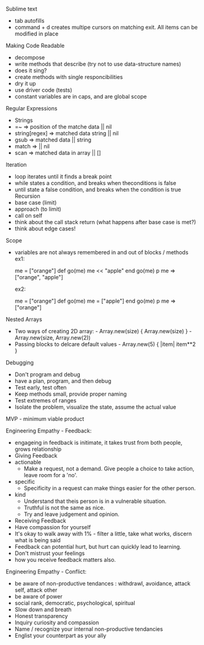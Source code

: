 Sublime text
-  tab autofills
-  command + d creates multipe cursors on matching exit. All items can be modified in place

Making Code Readable
-  decompose
-  write methods that describe (try not to use data-structure names)
-  does it sing?
-  create methods with single responcibilities
-  dry it up
-  use driver code (tests)
-  constant variables are in caps, and are global scope

Regular Expressions
-  Strings
  -  =~ => position of the matche data || nil
  -  string[regex] => matched data string || nil
  -  gsub => matched data || string
  -  match => <MatData object> || nil
  -  scan => matched data in array || []

Iteration
  -  loop iterates until it finds a break point
  -  while states a condition, and breaks when theconditions is false
  -  until state a false condition, and breaks when the condition is true
Recursion
  -  base case (limit)
  -  approach (to limit)
  -  call on self
  -  think about the call stack return (what happens after base case is met?)
  -  think about edge cases!

Scope
  -  variables are not always remembered in and out of blocks / methods
      ex1:

        me = ["orange"]
        def go(me)
          me << "apple"
        end
        go(me)
        p me    => ["orange", "apple"]

      ex2:

        me = ["orange"]
        def go(me)
          me = ["apple"]
        end
        go(me)
        p me    => ["orange"]

Nested Arrays
  -  Two ways of creating 2D array:
    -  Array.new(size) { Array.new(size) }
    -  Array.new(size, Array.new(2))
  -  Passing blocks to delcare default values
    -  Array.new(5) { |item| item**2 }

Debugging
-  Don't program and debug
  -  have a plan, program, and then debug
-  Test early, test often
-  Keep methods small, provide proper naming
-  Test extremes of ranges
-  Isolate the problem, visualize the state, assume the actual value

MVP - minimum viable product


Engineering Empathy - Feedback:
-  engageing in feedback is initimate, it takes trust from both people, grows relationship
-  Giving Feedback
  -  actionable
      -  Make a request, not a demand. Give people a choice to take action, leave room for a 'no'.
  -  specific
      -  Specificity in a request can make things easier for the other person.
  -  kind
      -  Understand that theis person is in a vulnerable situation.
      -  Truthful is not the same as nice.
      -  Try and leave judgement  and opinion.
-   Receiving Feedback
  -  Have compassion for yourself
  -  It's okay to walk away with 1%
    -  filter a little, take what works, discern what is being said
  -  Feedback can potential hurt, but hurt can quickly lead to learning.
  -  Don't mistrust your feelings
  -  how you receive feedback matters also.


Engineering Empathy - Conflict:
-  be aware of non-productive tendances : withdrawl, avoidance, attack self, attack other
-  be aware of power
  -  social rank, democratic, psychological, spiritual
-  Slow down and breath
-  Honest transparency
-  Inquiry curiosity and compassion
-  Name / recognize your internal non-productive tendancies
-  Englist your counterpart as your ally

